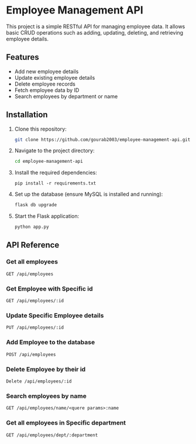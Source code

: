 # Employee Management API

This project is a simple RESTful API for managing employee data. It allows basic CRUD operations such as adding, updating, deleting, and retrieving employee details.

## Features

- Add new employee details
- Update existing employee details
- Delete employee records
- Fetch employee data by ID
- Search employees by department or name

## Installation

1. Clone this repository:
    ```bash
    git clone https://github.com/gourab2003/employee-management-api.git
    ```
2. Navigate to the project directory:
    ```bash
    cd employee-management-api
    ```
3. Install the required dependencies:
    ```https
    pip install -r requirements.txt
    ```

4. Set up the database (ensure MySQL is installed and running):
    ```bash
    flask db upgrade
    ```

5. Start the Flask application:
    ```bash
    python app.py
    ```

## API Reference

### Get all employees

```http
GET /api/employees
```

### Get Employee with Specific id

```http
GET /api/employees/:id
```

### Update Specific Employee details 

```http
PUT /api/employees/:id
```
### Add Employee to the database
```http
POST /api/employees
```

### Delete Employee by their id
```http
Delete /api/employees/:id
```

### Search employees by name
```http
GET /api/employees/name/<quere params>:name
```
### Get all employees in Specific department
```http
GET /api/employees/dept/:department
```